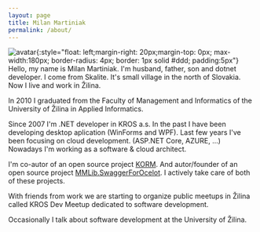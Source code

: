 ```yaml
---
layout: page
title: Milan Martiniak
permalink: /about/
---
```

![avatar](https://avatars0.githubusercontent.com/u/5930822?s=460&v=4){:style="float: left;margin-right: 20px;margin-top: 0px; max-width:180px; border-radius: 4px; border: 1px solid #ddd; padding:5px"}
Hello, my name is Milan Martiniak. I'm husband, father, son and dotnet developer.
I come from Skalite. It's small village in the north of Slovakia. Now I live and work in Žilina.

In 2010 I graduated from the Faculty of Management and Informatics of the University of Žilina in Applied Informatics.

Since 2007 I'm .NET developer in KROS a.s. In the past I have been developing desktop aplication (WinForms and WPF). Last few years I've been focusing on cloud development. (ASP.NET Core, AZURE, ...) Nowadays I'm working as a software & cloud architect.

I'm co-autor of an open source project [KORM](https://github.com/Kros-sk/Kros.KORM). And autor/founder of an open source project [MMLib.SwaggerForOcelot](https://github.com/Burgyn/MMLib.SwaggerForOcelot). I actively take care of both of these projects.

With friends from work we are starting to organize public meetups in Žilina called KROS Dev Meetup dedicated to software development.

Occasionally I talk about software development at the University of Žilina.